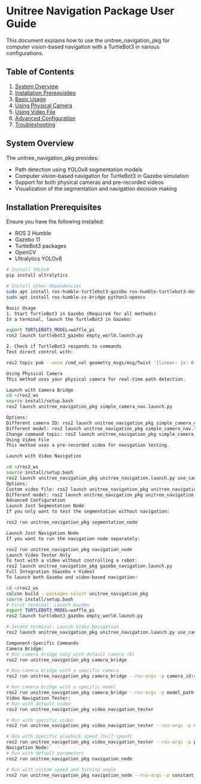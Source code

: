 # Unitree Navigation Package User Guide

This document explains how to use the unitree_navigation_pkg for computer vision-based navigation with a TurtleBot3 in various configurations.

## Table of Contents
1. [System Overview](#system-overview)
2. [Installation Prerequisites](#installation-prerequisites)
3. [Basic Usage](#basic-usage)
4. [Using Physical Camera](#using-physical-camera)
5. [Using Video File](#using-video-file)
6. [Advanced Configuration](#advanced-configuration)
7. [Troubleshooting](#troubleshooting)

## System Overview

The unitree_navigation_pkg provides:
- Path detection using YOLOv8 segmentation models
- Computer vision-based navigation for TurtleBot3 in Gazebo simulation
- Support for both physical cameras and pre-recorded videos
- Visualization of the segmentation and navigation decision making

## Installation Prerequisites

Ensure you have the following installed:
- ROS 2 Humble
- Gazebo 11
- TurtleBot3 packages
- OpenCV
- Ultralytics YOLOv8

```bash
# Install YOLOv8
pip install ultralytics

# Install other dependencies
sudo apt install ros-humble-turtlebot3-gazebo ros-humble-turtlebot3-description 
sudo apt install ros-humble-cv-bridge python3-opencv

Basic Usage
1. Start TurtleBot3 in Gazebo (Required for all methods)
In a terminal, launch the TurtleBot3 in Gazebo:

export TURTLEBOT3_MODEL=waffle_pi
ros2 launch turtlebot3_gazebo empty_world.launch.py

2. Check if TurtleBot3 responds to commands
Test direct control with:

ros2 topic pub --once /cmd_vel geometry_msgs/msg/Twist '{linear: {x: 0.2, y: 0.0, z: 0.0}, angular: {x: 0.0, y: 0.0, z: 0.0}}'

Using Physical Camera
This method uses your physical camera for real-time path detection.

Launch with Camera Bridge
cd ~/ros2_ws
source install/setup.bash
ros2 launch unitree_navigation_pkg simple_camera_nav.launch.py

Options:
Different camera ID: ros2 launch unitree_navigation_pkg simple_camera_nav.launch.py camera_id:=1
Different model: ros2 launch unitree_navigation_pkg simple_camera_nav.launch.py model_path:=/path/to/model.pt
Change command topic: ros2 launch unitree_navigation_pkg simple_camera_nav.launch.py cmd_topic:=/custom/cmd_vel
Using Video File
This method uses a pre-recorded video for navigation testing.

Launch with Video Navigation

cd ~/ros2_ws
source install/setup.bash
ros2 launch unitree_navigation_pkg unitree_navigation.launch.py use_camera:=false
Options:
Custom video file: ros2 launch unitree_navigation_pkg unitree_navigation.launch.py use_camera:=false video_path:=/path/to/your/video.mp4
Different model: ros2 launch unitree_navigation_pkg unitree_navigation.launch.py use_camera:=false model_path:=/path/to/model.pt
Advanced Configuration
Launch Just Segmentation Node
If you only want to test the segmentation without navigation:

ros2 run unitree_navigation_pkg segmentation_node

Launch Just Navigation Node
If you want to run the navigation node separately:

ros2 run unitree_navigation_pkg navigation_node
Launch Video Tester Only
To test with a video without controlling a robot:
ros2 launch unitree_navigation_pkg gazebo_navigation.launch.py
Full Integration (Gazebo + Video)
To launch both Gazebo and video-based navigation:

cd ~/ros2_ws
colcon build --packages-select unitree_navigation_pkg
source install/setup.bash
# First terminal: Launch Gazebo
export TURTLEBOT3_MODEL=waffle_pi
ros2 launch turtlebot3_gazebo empty_world.launch.py

# Second terminal: Launch Video Navigation
ros2 launch unitree_navigation_pkg unitree_navigation.launch.py use_camera:=false

Component-Specific Commands
Camera Bridge:
# Run camera bridge only with default camera (0)
ros2 run unitree_navigation_pkg camera_bridge

# Run camera bridge with a specific camera
ros2 run unitree_navigation_pkg camera_bridge --ros-args -p camera_id:=1

# Run camera bridge with a specific model
ros2 run unitree_navigation_pkg camera_bridge --ros-args -p model_path:=/path/to/model.pt
Video Navigation Tester:
# Run with default video
ros2 run unitree_navigation_pkg video_navigation_tester

# Run with specific video
ros2 run unitree_navigation_pkg video_navigation_tester --ros-args -p video_path:=/path/to/video.mp4

# Run with specific playback speed (half speed)
ros2 run unitree_navigation_pkg video_navigation_tester --ros-args -p playback_speed:=0.5
Navigation Node:
# Run with default parameters
ros2 run unitree_navigation_pkg navigation_node

# Run with custom speed and turning angle
ros2 run unitree_navigation_pkg navigation_node --ros-args -p constant_speed:=0.3 -p turning_angle:=0.5
